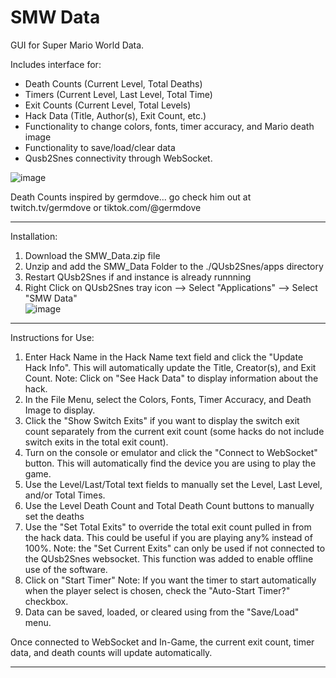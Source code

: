# SMW Data

GUI for Super Mario World Data.

Includes interface for:
- Death Counts (Current Level, Total Deaths)
- Timers (Current Level, Last Level, Total Time)
- Exit Counts (Current Level, Total Levels)
- Hack Data (Title, Author(s), Exit Count, etc.)
- Functionality to change colors, fonts, timer accuracy, and Mario death image
- Functionality to save/load/clear data
- Qusb2Snes connectivity through WebSocket.

![image](https://github.com/user-attachments/assets/b4964f4f-757a-4e0c-ae9f-1796ea0d88eb)

Death Counts inspired by germdove... go check him out at twitch.tv/germdove or tiktok.com/@germdove

_____________________________________________________

Installation:
1) Download the SMW_Data.zip file
2) Unzip and add the SMW_Data Folder to the ./QUsb2Snes/apps directory
3) Restart QUsb2Snes if and instance is already runnning
4) Right Click on QUsb2Snes tray icon --> Select "Applications" --> Select "SMW Data"  
![image](https://github.com/user-attachments/assets/61bf81f2-b5db-4516-a0dd-23b757ddb521)

_____________________________________________________

Instructions for Use:
1) Enter Hack Name in the Hack Name text field and click the "Update Hack Info". This will automatically update the Title, Creator(s), and Exit Count.
   Note: Click on "See Hack Data" to display information about the hack.
2) In the File Menu, select the Colors, Fonts, Timer Accuracy, and Death Image to display.
3) Click the "Show Switch Exits" if you want to display the switch exit count separately from the current exit count (some hacks do not include switch exits in the total exit count).
4) Turn on the console or emulator and click the "Connect to WebSocket" button. This will automatically find the device you are using to play the game.
5) Use the Level/Last/Total text fields to manually set the Level, Last Level, and/or Total Times.
6) Use the Level Death Count and Total Death Count buttons to manually set the deaths
7) Use the "Set Total Exits" to override the total exit count pulled in from the hack data. This could be useful if you are playing any% instead of 100%. 
   Note: the "Set Current Exits" can only be used if not connected to the QUsb2Snes websocket. This function was added to enable offline use of the software.
8) Click on "Start Timer"
   Note: If you want the timer to start automatically when the player select is chosen, check the "Auto-Start Timer?" checkbox.
9) Data can be saved, loaded, or cleared using from the "Save/Load" menu.
   
Once connected to WebSocket and In-Game, the current exit count, timer data, and death counts will update automatically.

_____________________________________________________

